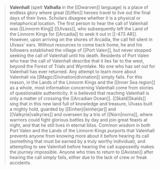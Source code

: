 > **Valenhall** (spelt **Valhalla** in the [[Dwarven]] language) is a place of endless glory where great [[Ulfen]] heroes travel to live out the final days of their lives. Scholars disagree whether it is a physical or metaphorical location. The first person to hear the call of Valenhall was [[Linnorm King]] [[Ulvass]], who subsequently left the Land of the Linnorm Kings for [[Arcadia]] to seek it out in [[-473 AR]]. However, upon arriving on the shores of Arcadia, the call fell silent in Ulvass' ears. Without resources to come back home, he and his followers established the village of [[Port Valen]], but never stopped seeking the call of Valenhall until his death. Residents of Port Valen who hear the call of Valenhall describe that it lies far to the west, beyond the Forest of Trials and Wyrmlake. No one who has set out for Valenhall has ever returned.
> Any attempt to learn more about Valenhall via [[Magic/Divination|divination]] simply fails. For this reason, in the Lands of the Linnorm Kings and the [[Inner Sea region]] as a whole, most information concerning Valenhall come from stories of questionable authenticity. It is believed that reaching Valenhall is only a matter of crossing the [[Arcadian Ocean]]. [[Skald|Skalds]] sing that in this new land full of knowledge and treasure, Ulvass built a mighty hold, guarded by [[Einherji|einherjar]] and [[Valkyrie|valkyries]] and overseen by a trio of [[Norn|norns]], where warriors could fight glorious battles by day and join great feasts at night, and that he still lives in eternal bliss. Common wisdom in both Port Valen and the Lands of the Linnorm Kings purports that Valenhall prevents anyone from knowing more about it before hearing its call (something that must be earned by a truly worthy individual), and attempting to see Valenhall before hearing the call supposedly makes the journey impossible. Anyone who tries to return to [[Avistan]] after hearing the call simply fails, either due to the lack of crew or freak accidents.







